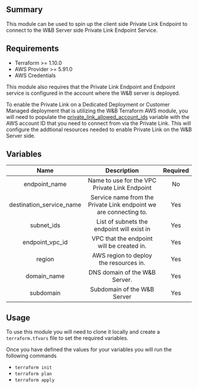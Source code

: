 ## Summary

This module can be used to spin up the client side Private Link Endpoint to connect to the W&B Server side Private Link Endpoint Service.

## Requirements
- Terraform >= 1.10.0
- AWS Provider >= 5.91.0
- AWS Credentials

This module also requires that the Private Link Endpoint and Endpoint service is configured in the account where the W&B server is deployed.

To enable the Private Link on a Dedicated Deployment or Customer Managed deployment that is utilizing the W&B Terraform AWS module, you will need to populate the [private_link_allowed_account_ids](https://github.com/wandb/terraform-aws-wandb/blob/main/variables.tf#L289-L293) variable with the AWS account ID that you need to connect from via the Private Link. This will configure the addtional resources needed to enable Private Link on the W&B Server side.

## Variables

| Name | Description | Required |
| :-------: | :------: | :------:|
| endpoint_name | Name to use for the VPC Private Link Endpoint | No |
| destination_service_name | Service name from the Private Link endpoint we are connecting to. | Yes |
| subnet_ids | List of subnets the endpoint will exist in | Yes |
| endpoint_vpc_id | VPC that the endpoint will be created in. | Yes |
| region | AWS region to deploy the resources in. | Yes |
| domain_name | DNS domain of the W&B Server. | Yes |
| subdomain | Subdomain of the W&B Server | Yes |

## Usage

To use this module you will need to clone it locally and create a `terraform.tfvars` file to set the required variables.

Once you have defined the values for your variables you will run the following commands

- `terraform init`
- `terraform plan`
- `terraform apply`
